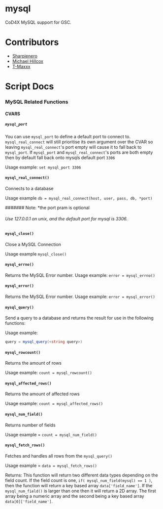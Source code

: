 # mysql
CoD4X MySQL support for GSC.

# Contributors
- [Sharpienero](https://github.com/Sharpienero/)
- [Michael Hillcox](https://github.com/MichaelHillcox/)
- [T-Maxxx](https://github.com/T-Max/)

# Script Docs 
### MySQL Related Functions

#### CVARS
##### `mysql_port`
You can use `mysql_port` to define a default port to connect to. `mysql_real_connect` will still prioritise its own argument
over the CVAR so leaving `mysql_real_connect`'s port empty will cause it to fall back to `mysql_port`. If `mysql_port` and
`mysql_real_connect`'s ports are both empty then by default fall back onto mysqls default port `3306`

Usage example: `set mysql_port 3306`

#### `mysql_real_connect()`

Connects to a database

Usage example `db = mysql_real_connect(host, user, pass, db, *port)`

####### Note: *the port pram is optional

###### Use 127.0.0.1 on unix, and the default port for mysql is 3306.

#### `mysql_close()`

Close a MySQL Connection

Usage example `mysql_close()`

#### `mysql_errno()`

Returns the MySQL Error number.
Usage example: `error = mysql_errno()`

#### `mysql_error()`

Returns the MySQL Error number.
Usage example: `error = mysql_error()`

#### `mysql_query()`

Send a query to a database and returns the result for use in the following functions:

Usage example:
```cs
query = mysql_query(<string query>)
```

#### `mysql_rowcount()`
Returns the amount of rows

Usage example: `count = mysql_rowcount()`

#### `mysql_affected_rows()`
Returns the amount of affected rows

Usage example: `count = mysql_affected_rows()`

#### `mysql_num_field()`

Returns number of fields

Usage example = `count = mysql_num_field()`


#### `mysql_fetch_rows()`

Fetches and handles all rows from the `mysql_query()`

Usage example = `data = mysql_fetch_rows()`

Returns: This function will return two different data types depending on the field count. If the field count is one, `if( mysql_num_field(mysql) == 1 )`, then the function will return a key based array `data['field_name']`. If the `mysql_num_field()` is larger than one then it will return a 2D array. The first array being a numeric array and the second being a key based array `data[0]['field_name']`.
